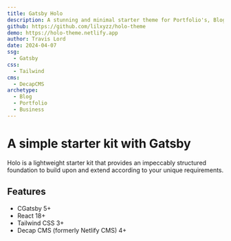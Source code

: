 ```yaml
---
title: Gatsby Holo 
description: A stunning and minimal starter theme for Portfolio's, Blog's, and more.
github: https://github.com/lilxyzz/holo-theme
demo: https://holo-theme.netlify.app
author: Travis Lord
date: 2024-04-07
ssg:
  - Gatsby
css:
  - Tailwind 
cms:
  - DecapCMS
archetype:
  - Blog
  - Portfolio
  - Business
---
```


# A simple starter kit with Gatsby

Holo is a lightweight starter kit that provides an impeccably structured foundation to build upon and extend according to your unique requirements.

## Features

* CGatsby 5+
* React 18+
* Tailwind CSS 3+
* Decap CMS (formerly Netlify CMS) 4+
